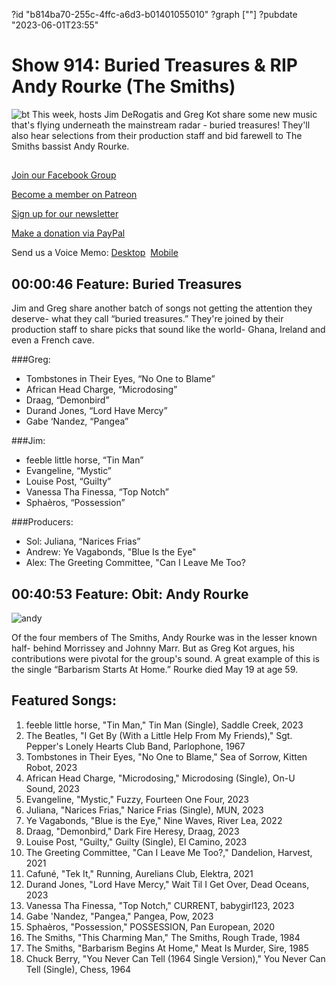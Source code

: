 ?id "b814ba70-255c-4ffc-a6d3-b01401055010"
?graph [""]
?pubdate "2023-06-01T23:55"
# Show 914: Buried Treasures & RIP Andy Rourke (The Smiths)
![bt](https://static.soundopinions.org/images/2023/buried-t.png)
This week, hosts Jim DeRogatis and Greg Kot share some new music that's flying underneath the mainstream radar - buried treasures! They'll also hear selections from their production staff and bid farewell to The Smiths bassist Andy Rourke.


## 

[Join our Facebook Group](https://bit.ly/3sivr9T)

[Become a member on Patreon](https://bit.ly/3slWZvc)

[Sign up for our newsletter](https://bit.ly/3eEvRnG)

[Make a donation via PayPal](https://bit.ly/3dmt9lU)

Send us a Voice Memo: [Desktop](bit.ly/2RyD5Ah)  [Mobile](sayhi.chat/soundops)


## 00:00:46 Feature: Buried Treasures

Jim and Greg share another batch of songs not getting the attention they deserve- what they call “buried treasures.” They're joined by their production staff to share picks that sound like the world- Ghana, Ireland and even a French cave.

###Greg:
- Tombstones in Their Eyes, “No One to Blame”
- African Head Charge, “Microdosing”
- Draag, “Demonbird” 
- Durand Jones, “Lord Have Mercy”
- Gabe ‘Nandez, “Pangea”

###Jim:
- feeble little horse, “Tin Man”
- Evangeline, “Mystic”
- Louise Post, “Guilty”
- Vanessa Tha Finessa, “Top Notch”
- Sphaèros, “Possession”

###Producers:
- Sol: Juliana, “Narices Frias”
- Andrew: Ye Vagabonds, "Blue Is the Eye"
- Alex: The Greeting Committee, "Can I Leave Me Too?

## 00:40:53 Feature: Obit: Andy Rourke
![andy](https://static.soundopinions.org/images/2023/smithssoundof.jpeg)

Of the four members of The Smiths, Andy Rourke was in the lesser known half- behind Morrissey and Johnny Marr. But as Greg Kot argues, his contributions were pivotal for the group's sound. A great example of this is the single “Barbarism Starts At Home.” Rourke died May 19 at age 59.



## Featured Songs:

1. feeble little horse, "Tin Man," Tin Man (Single), Saddle Creek, 2023
2. The Beatles, "I Get By (With a Little Help From My Friends)," Sgt. Pepper's Lonely Hearts Club Band, Parlophone, 1967
3. Tombstones in Their Eyes, "No One to Blame," Sea of Sorrow, Kitten Robot, 2023
4. African Head Charge, "Microdosing," Microdosing (Single), On-U Sound, 2023
5. Evangeline, "Mystic," Fuzzy, Fourteen One Four, 2023
6. Juliana, "Narices Frias," Narice Frias (Single), MUN, 2023
7. Ye Vagabonds, "Blue is the Eye," Nine Waves, River Lea, 2022
8. Draag, "Demonbird," Dark Fire Heresy, Draag, 2023
9. Louise Post, "Guilty," Guilty (Single), El Camino, 2023
10. The Greeting Committee, "Can I Leave Me Too?," Dandelion, Harvest, 2021
11. Cafuné, "Tek It," Running, Aurelians Club, Elektra, 2021
12. Durand Jones, "Lord Have Mercy," Wait Til I Get Over, Dead Oceans, 2023
13. Vanessa Tha Finessa, "Top Notch," CURRENT, babygirl123, 2023
14. Gabe 'Nandez, "Pangea," Pangea, Pow, 2023
15. Sphaèros, "Possession," POSSESSION, Pan European, 2020
16. The Smiths, "This Charming Man," The Smiths, Rough Trade, 1984
17. The Smiths, "Barbarism Begins At Home," Meat Is Murder, Sire, 1985
18. Chuck Berry, "You Never Can Tell (1964 Single Version)," You Never Can Tell (Single), Chess, 1964